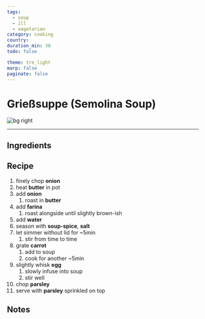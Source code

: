 ```yaml
---
tags:
  - soup
  - ill
  - vegetarian
category: cooking
country:
duration_min: 30
todo: false

theme: tre_light
marp: false
paginate: false
---
```


# Grießsuppe (Semolina Soup)

![bg right](../../gfx/IMG_20231126_184614.jpg)

---

## Ingredients

## Recipe
1. finely chop **onion**
1. heat **butter** in pot
1. add **onion**
    1. roast in **butter**
1. add **farina**
    1. roast alongside until slightly brown-ish
1. add **water**
1. season with **soup-spice**, **salt**
1. let simmer without lid for ~5min
    1. stir from time to time
1. grate **carrot**
    1. add to soup
    1. cook for another ~5min
1. slightly whisk **egg**
    1. slowly infuse into soup
    1. stir well
1. chop **parsley**
1. serve with **parsley** sprinkled on top


## Notes
